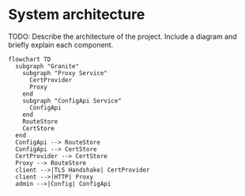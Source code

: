 # System architecture

TODO: Describe the architecture of the project.  Include a diagram and briefly
explain each component.


```mermaid
flowchart TD
  subgraph "Granite"
    subgraph "Proxy Service"
      CertProvider
      Proxy
    end
    subgraph "ConfigApi Service"
      ConfigApi
    end
    RouteStore
    CertStore
  end
  ConfigApi --> RouteStore
  ConfigApi --> CertStore
  CertProvider --> CertStore
  Proxy --> RouteStore
  client -->|TLS Handshake| CertProvider
  client -->|HTTP| Proxy
  admin -->|Config| ConfigApi
```
